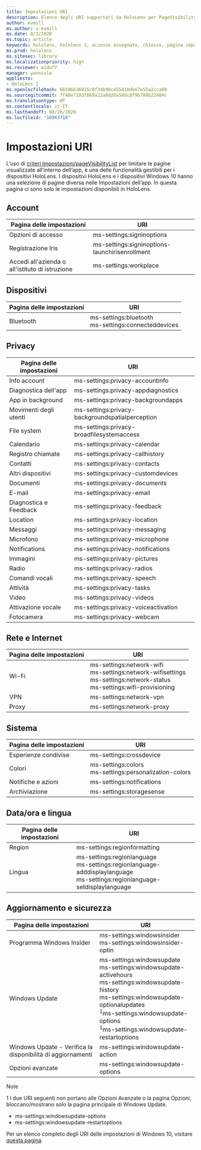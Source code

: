 ```yaml
---
title: Impostazioni URI
description: Elenco degli URI supportati da HoloLens per PageVisibilityList
author: evmill
ms.author: v-evmill
ms.date: 8/1/2020
ms.topic: article
keywords: hololens, hololens 2, accesso assegnato, chiosco, pagina impostazioni
ms.prod: hololens
ms.sitesec: library
ms.localizationpriority: high
ms.reviewer: widuff
manager: yannisle
appliesto:
- HoloLens 2
ms.openlocfilehash: 6b506b36915c8f34b90c455410db67e55a2cca09
ms.sourcegitcommit: 7f48e7103f869a22a0d20a54dc8f9b708b22484c
ms.translationtype: HT
ms.contentlocale: it-IT
ms.lasthandoff: 08/26/2020
ms.locfileid: "10963716"
---
```

# Impostazioni URI

L’uso di [criteri Impostazioni/pageVisibilityList](https://docs.microsoft.com/windows/client-management/mdm/policy-csp-settings#settings-pagevisibilitylist) per limitare le pagine visualizzate all’interno dell’app, è una delle funzionalità gestibili per i dispositivi HoloLens. I dispositivi HoloLens e i dispositivi Windows 10 hanno una selezione di pagine diversa nelle Impostazioni dell’app. In questa pagina ci sono solo le impostazioni disponibili in HoloLens. 

## Account
| Pagina delle impostazioni           | URI                                            |
|-------------------------|------------------------------------------------|
| Opzioni di accesso         | ms-settings:signinoptions                      |
| Registrazione Iris       | ms-settings:signinoptions-launchirisenrollment |
| Accedi all'azienda o all'istituto di istruzione | ms-settings:workplace                          |

## Dispositivi
| Pagina delle impostazioni | URI                          |
|---------------|------------------------------|
| Bluetooth     | ms-settings:bluetooth <br> ms-settings:connecteddevices |

## Privacy
| Pagina delle impostazioni            | URI                                             |
|--------------------------|-------------------------------------------------|
| Info account             | ms-settings:privacy-accountinfo                 |
| Diagnostica dell'app        | ms-settings:privacy-appdiagnostics              |
| App in background        | ms-settings:privacy-backgroundapps              |
| Movimenti degli utenti           | ms-settings:privacy-backgroundspatialperception |
| File system              | ms-settings:privacy-broadfilesystemaccess       |
| Calendario                 | ms-settings:privacy-calendar                    |
| Registro chiamate             | ms-settings:privacy-callhistory                 |
| Contatti                 | ms-settings:privacy-contacts                    |
| Altri dispositivi            | ms-settings:privacy-customdevices               |
| Documenti                | ms-settings:privacy-documents                   |
| E-mail                    | ms-settings:privacy-email                       |
| Diagnostica e Feedback | ms-settings:privacy-feedback                    |
| Location                 | ms-settings:privacy-location                    |
| Messaggi                | ms-settings:privacy-messaging                   |
| Microfono               | ms-settings:privacy-microphone                  |
| Notifications            | ms-settings:privacy-notifications               |
| Immagini                 | ms-settings:privacy-pictures                    |
| Radio                   | ms-settings:privacy-radios                      |
| Comandi vocali                   | ms-settings:privacy-speech                      |
| Attività                    | ms-settings:privacy-tasks                       |
| Video                   | ms-settings:privacy-videos                      |
| Attivazione vocale       | ms-settings:privacy-voiceactivation             |
| Fotocamera                   | ms-settings:privacy-webcam                      |

## Rete e Internet
| Pagina delle impostazioni | URI                              |
|---------------|----------------------------------|
| Wi-Fi  | ms-settings:network-wifi<br>ms-settings:network-wifisettings<br>ms-settings:network-status<br>ms-settings:wifi-provisioning    |
| VPN   | ms-settings:network-vpn          |
| Proxy | ms-settings:network-proxy        |

## Sistema
| Pagina delle impostazioni      | URI                                |
|--------------------|------------------------------------|
| Esperienze condivise | ms-settings:crossdevice            |
| Colori             | ms-settings:colors<br>ms-settings:personalization-colors |
| Notifiche e azioni  | ms-settings:notifications          |
| Archiviazione            | ms-settings:storagesense           |

## Data/ora e lingua
| Pagina delle impostazioni | URI                                           |
|---------------|-----------------------------------------------|
| Region        | ms-settings:regionformatting                  |
| Lingua      | ms-settings:regionlanguage<br>ms-settings:regionlanguage-adddisplaylanguage<br>ms-settings:regionlanguage-setdisplaylanguage |

## Aggiornamento e sicurezza
| Pagina delle impostazioni                         | URI                                       |
|---------------------------------------|-------------------------------------------|
| Programma Windows Insider               | ms-settings:windowsinsider <br>ms-settings:windowsinsider-optin          |
| Windows Update                        | ms-settings:windowsupdate<br> ms-settings:windowsupdate-activehours  <br> ms-settings:windowsupdate-history <br> ms-settings:windowsupdate-optionalupdates <br><sup>1</sup>ms-settings:windowsupdate-options<br><sup>1</sup>ms-settings:windowsupdate-restartoptions |
| Windows Update - Verifica la disponibilità di aggiornamenti | ms-settings:windowsupdate-action          |
| Opzioni avanzate                    | ms-settings:windowsupdate-options         |

> [!NOTE]
>  1 I due URI seguenti non portano alle Opzioni Avanzate o la pagina Opzioni, bloccano/mostrano solo la pagina principale di Windows Update. 
> - ms-settings:windowsupdate-options
> - ms-settings:windowsupdate-restartoptions 

Per un elenco completo degli URI delle impostazioni di Windows 10, visitare [questa pagina](https://docs.microsoft.com/windows/uwp/launch-resume/launch-settings-app#ms-settings-uri-scheme-reference). 
